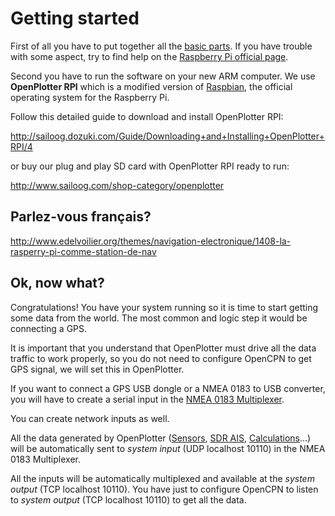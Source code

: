 # Getting started


First of all you have to put together all the [basic parts](required.md). If you have trouble with some aspect, try to find help on the [Raspberry Pi official page](https://www.raspberrypi.org/help/).

Second you have to run the software on your new ARM computer. We use **OpenPlotter RPI** which is a modified version of [Raspbian](https://www.raspbian.org/), the official operating system for the Raspberry Pi.

Follow this detailed guide to download and install OpenPlotter RPI:

http://sailoog.dozuki.com/Guide/Downloading+and+Installing+OpenPlotter+RPI/4

or buy our plug and play SD card with OpenPlotter RPI ready to run:

http://www.sailoog.com/shop-category/openplotter



## Parlez-vous français?
http://www.edelvoilier.org/themes/navigation-electronique/1408-la-rasperry-pi-comme-station-de-nav


## Ok, now what?

Congratulations! You have your system running so it is time to start getting some data from the world. The most common and logic step it would be connecting a GPS.

It is important that you understand that OpenPlotter must drive all the data traffic to work properly, so you do not need to configure OpenCPN to get GPS signal, we will set this in OpenPlotter.

If you want to connect a GPS USB dongle or a NMEA 0183 to USB converter, you will have to create a serial input in the [NMEA 0183 Multiplexer](nmea_multiplexer..md).

You can create network inputs as well.

All the data generated by OpenPlotter ([Sensors](sensors.md), [SDR AIS](sdr_ais.md), [Calculations](calculate.md)...) will be automatically sent to *system input* (UDP localhost 10110) in the NMEA 0183 Multiplexer.

All the inputs will be automatically multiplexed and available at the *system output* (TCP localhost 10110). You have just to configure OpenCPN to listen to *system output* (TCP localhost 10110) to get all the data.